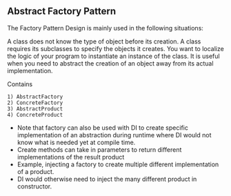 ﻿## Abstract Factory Pattern

The Factory Pattern Design is mainly used in the following situations:

A class does not know the type of object before its creation.
A class requires its subclasses to specify the objects it creates.
You want to localize the logic of your program to instantiate an instance of the class.
It is useful when you need to abstract the creation of an object away from its actual implementation.

Contains
```
1) AbstractFactory
2) ConcreteFactory
3) AbstractProduct
4) ConcreteProduct
```

* Note that factory can also be used with DI to create specific implementation of an abstraction during runtime where DI would not know what is needed yet at compile time.
* Create methods can take in parameters to return different implementations of the result product
* Example, injecting a factory to create multiple different implementation of a product.
* DI would otherwise need to inject the many different product in constructor.